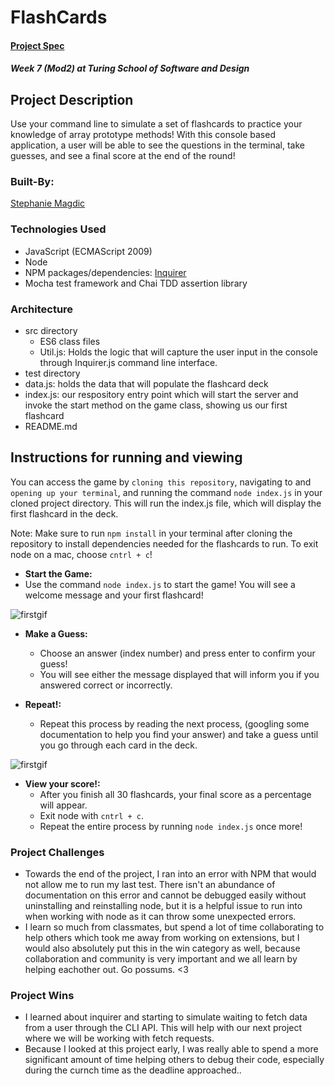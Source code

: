 # FlashCards 

#### [Project Spec](https://frontend.turing.edu/projects/flash-cards.html)

##### Week 7 (Mod2) at Turing School of Software and Design

## Project Description

Use your command line to simulate a set of flashcards to practice your knowledge of array prototype methods! With this console based application, a user will be able to see the questions in the terminal, take guesses, and see a final score at the end of the round! 
 
### Built-By:

[Stephanie Magdic](https://github.com/stephaniemagdic)


### Technologies Used 

* JavaScript (ECMAScript 2009)
* Node
* NPM packages/dependencies: [Inquirer](https://www.npmjs.com/package/inquirer)
* Mocha test framework and Chai TDD assertion library


### Architecture

* src directory
  * ES6 class files
  * Util.js: Holds the logic that will capture the user input in the console through Inquirer.js command line interface.
* test directory
* data.js: holds the data that will populate the flashcard deck
* index.js: our respository entry point which will start the server and invoke the start method on the game class, showing us our first flashcard
* README.md


## Instructions for running and viewing

You can access the game by `cloning this repository`, navigating to and `opening up your terminal`, and running the command `node index.js` in your cloned project directory. This will run the index.js file, which will display the first flashcard in the deck.

Note: Make sure to run `npm install` in your terminal after cloning the repository to install dependencies needed for the flashcards to run.
To exit node on a mac, choose `cntrl + c`!

* **Start the Game:**  
 * Use the command `node index.js` to start the game! You will see a welcome message and your first flashcard!
  
![firstgif](https://i.ibb.co/nL069gm/flashcards-start.gif)

* **Make a Guess:**  
  * Choose an answer (index number) and press enter to confirm your guess!
  * You will see either the message displayed that will inform you if you answered correct or incorrectly.

* **Repeat!:** 
  * Repeat this process by reading the next process, (googling some documentation to help you find your answer) and take a guess until you go through each card in the deck.

![firstgif](https://i.ibb.co/cJfHBfJ/flashcards-finish.gif)

* **View your score!:**  
  * After you finish all 30 flashcards, your final score as a percentage will appear.
  * Exit node with `cntrl + c`.
  * Repeat the entire process by running `node index.js` once more!
 

### Project Challenges 
 * Towards the end of the project, I ran into an error with NPM that would not allow me to run my last test. There isn't an abundance of documentation on this error and cannot be debugged easily without uninstalling and reinstalling node, but it is a helpful issue to run into when working with node as it can throw some unexpected errors. 
 * I learn so much from classmates, but spend a lot of time collaborating to help others which took me away from working on extensions, but I would also absolutely put this in the win category as well, because collaboration and community is very important and we all learn by helping eachother out. Go possums. <3
 
### Project Wins
 * I learned about inquirer and starting to simulate waiting to fetch data from a user through the CLI API. This will help with our next project where we will be working with fetch requests.
 * Because I looked at this project early, I was really able to spend a more significant amount of time helping others to debug their code, especially during the curnch time as the deadline approached.. 

